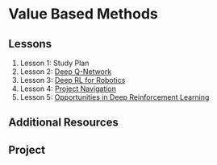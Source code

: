 # Value Based Methods

## Lessons
1. Lesson 1: Study Plan
1. Lesson 2: [Deep Q-Network](DQN)
1. Lesson 3: [Deep RL for Robotics](Robotics)
1. Lesson 4: [Project Navigation](Project)
1. Lesson 5: [Opportunities in Deep Reinforcement Learning](Jobs)
 

## Additional Resources


## Project

